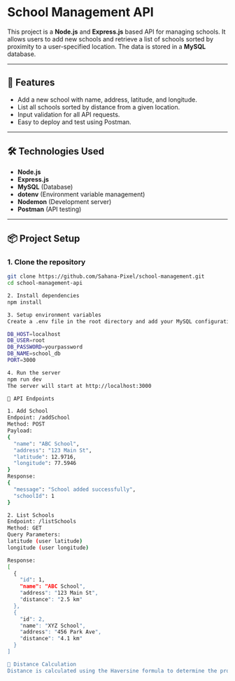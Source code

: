 # School Management API

This project is a **Node.js** and **Express.js** based API for managing schools. It allows users to add new schools and retrieve a list of schools sorted by proximity to a user-specified location. The data is stored in a **MySQL** database.

---

## 📂 Features

- Add a new school with name, address, latitude, and longitude.
- List all schools sorted by distance from a given location.
- Input validation for all API requests.
- Easy to deploy and test using Postman.

---

## 🛠️ Technologies Used

- **Node.js**
- **Express.js**
- **MySQL** (Database)
- **dotenv** (Environment variable management)
- **Nodemon** (Development server)
- **Postman** (API testing)

---

## 📦 Project Setup

### 1. Clone the repository
```bash
git clone https://github.com/Sahana-Pixel/school-management.git
cd school-management-api

2. Install dependencies
npm install

3. Setup environment variables
Create a .env file in the root directory and add your MySQL configuration:

DB_HOST=localhost
DB_USER=root
DB_PASSWORD=yourpassword
DB_NAME=school_db
PORT=3000

4. Run the server
npm run dev
The server will start at http://localhost:3000

📌 API Endpoints

1. Add School
Endpoint: /addSchool
Method: POST
Payload:
{
  "name": "ABC School",
  "address": "123 Main St",
  "latitude": 12.9716,
  "longitude": 77.5946
}
Response:
{
  "message": "School added successfully",
  "schoolId": 1
}

2. List Schools
Endpoint: /listSchools
Method: GET
Query Parameters:
latitude (user latitude)
longitude (user longitude)

Response:
[
  {
    "id": 1,
    "name": "ABC School",
    "address": "123 Main St",
    "distance": "2.5 km"
  },
  {
    "id": 2,
    "name": "XYZ School",
    "address": "456 Park Ave",
    "distance": "4.1 km"
  }
]

📌 Distance Calculation
Distance is calculated using the Haversine formula to determine the proximity between the user and each school.
